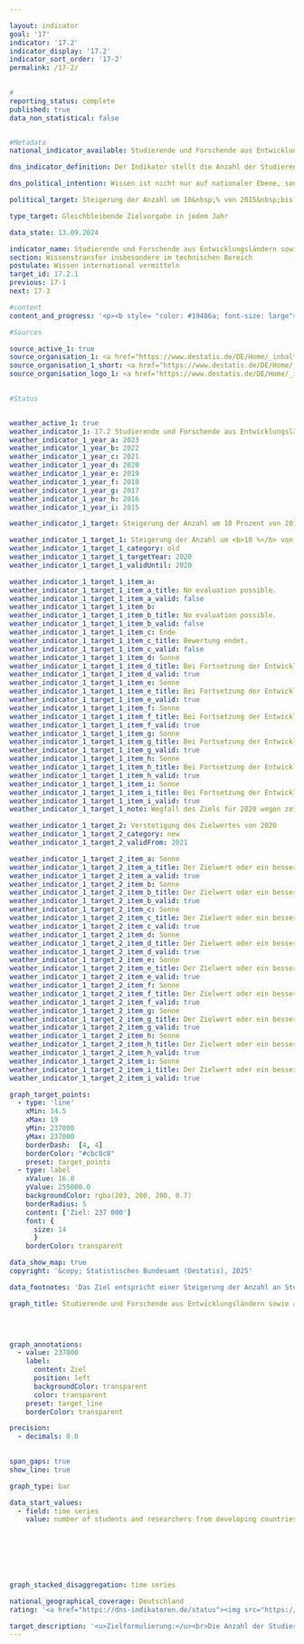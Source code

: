 ```yaml
---

layout: indicator        
goal: '17'        
indicator: '17.2'        
indicator_display: '17.2'        
indicator_sort_order: '17-2'        
permalink: /17-2/        
        

#
reporting_status: complete        
published: true        
data_non_statistical: false        


#Metadata        
national_indicator_available: Studierende und Forschende aus Entwicklungsländern sowie aus am wenigsten entwickelten Ländern        

dns_indicator_definition: Der Indikator stellt die Anzahl der Studierenden und Forschenden aus Entwicklungs- und Schwellenländern pro Jahr bzw. Semester dar. Die Anzahl der Studierenden und Forschenden aus den am wenigsten entwickelten Ländern (Least Developed Countries, LDCs) wird gesondert ausgewiesen.        

dns_political_intention: Wissen ist nicht nur auf nationaler Ebene, sondern auch im globalen Maßstab ein zentraler Treiber nachhaltiger Entwicklung. Die Stärkung des internationalen Wissensaustauschs durch Deutschland ist hierfür eine wichtige Maßnahme.        

political_target: Steigerung der Anzahl um 10&nbsp;% von 2015&nbsp;bis 2020, anschließend Verstetigung        

type_target: Gleichbleibende Zielvorgabe in jedem Jahr        

data_state: 13.09.2024        

indicator_name: Studierende und Forschende aus Entwicklungsländern sowie aus am wenigsten entwickelten Ländern        
section: Wissenstransfer insbesondere im technischen Bereich        
postulate: Wissen international vermitteln        
target_id: 17.2.1        
previous: 17-1        
next: 17-3        

#content         
content_and_progress: '<p><b style= "color: #19486a; font-size: large">17.2&nbsp;Studierende und Forschende aus Entwicklungsländern sowie aus am wenigsten entwickelten Ländern</b><br><br>Die Datengrundlage des Indikators bilden die Studierendenstatistik sowie die Statistik des Hochschulpersonals des Statistischen Bundesamtes. Beide basieren auf Vollerhebungen, die auf Verwaltungsdaten der Hochschulen beruhen. Der Indikator umfasst die Studierenden des jeweiligen Wintersemesters. Die Daten zu den Forschenden werden jeweils zum Stichtag 1. Dezember erhoben. Als Forschende gelten das haupt- und nebenberuflich tätige wissenschaftliche Personal an deutschen Hochschulen, studentische Hilfskräfte bleiben unberücksichtigt. Promotionsstudierende, die zugleich als wissenschaftliches Personal tätig sind, können im Indikator zu Doppelzählungen führen.<br><br>Im Jahr 2023&nbsp;betrug die Gesamtzahl der Studierenden und Forschenden aus Entwicklungs- und Schwellenländern an deutschen Hochschulen rund 349&nbsp;000. Dabei stellten die Studierenden mit einem Anteil von 91,3&nbsp;% den überwiegenden Teil des Indikators. Im Wintersemester 2023/24&nbsp;waren 318&nbsp;663&nbsp;Studierende aus Entwicklungs- und Schwellenländern an deutschen Hochschulen eingeschrieben. Dies entspricht einem Anteil von 11,1&nbsp;% an allen Immatrikulierten. Die meisten Studierenden aus Entwicklungs- und Schwellenländern kamen aus Indien (49&nbsp;483), China (42&nbsp;190) und der Türkei (35&nbsp;559).<br><br>Seit dem Wintersemester 2005/06&nbsp;(134&nbsp;462&nbsp;Studierende) ist die Anzahl der Studierenden aus Entwicklungs- und Schwellenländern kontinuierlich gestiegen&nbsp;–&nbsp;einzig im Wintersemester 2007/08&nbsp;wurde ein Rückgang verzeichnet. Im Vergleich zum Vorjahr (rund 307&nbsp;000&nbsp;Studierende im Wintersemester 2022/23) stieg die Anzahl im Wintersemester 2023/24&nbsp;um 3,8&nbsp;%. Unter den Studierenden befanden sich 19&nbsp;505&nbsp;aus den am wenigsten entwickelten Ländern (Least Developed Countries, LDCs), was einem Zuwachs von 6,5&nbsp;% gegenüber dem Vorjahressemester entspricht.<br><br>Insgesamt lag der Frauenanteil unter den Studierenden aus Entwicklungs- und Schwellenländern an deutschen Hochschulen bei 42,0&nbsp;%; Werden ausschließlich Studierende aus den LDCs betrachtet, so liegt er mit 31,2&nbsp;% deutlich niedriger. Das Geschlechterverhältnis bei Studierenden aus europäischen (54,3&nbsp;% weiblich) und amerikanischen (50,6&nbsp;% weiblich) Entwicklungs- und Schwellenländern ist annähernd ausgewogen. Unter den Studierenden aus afrikanischen Entwicklungs- und Schwellenländern sind hingegen lediglich 34,5&nbsp;% Frauen.<br><br>Im Jahr 2023&nbsp;gehörten rund 30&nbsp;000&nbsp;Forschende aus Entwicklungs- und Schwellenländern zum wissenschaftlichen Personal an deutschen Hochschulen. Dies entspricht einem Anteil von 7,1&nbsp;% am gesamten wissenschaftlichen Personal. Damit liegt der Anteil von Forschenden aus Entwicklungs- und Schwellenländern deutlich unter dem entsprechenden Anteil der Studierenden. Im Vergleich zum Vorjahr stieg die Anzahl um 7,8&nbsp;%, seit 2005&nbsp;hat sie sich vervierfacht. Aus den LDCs kamen 2023&nbsp;insgesamt 1&nbsp;190&nbsp;Forschende&nbsp;–&nbsp;das entspricht 0,3&nbsp;% des gesamten wissenschaftlichen Personals (Vorjahr: 1&nbsp;070).<br><br>Bei allen genannten Werten und Vergleichen mit Vorjahren ist zu beachten, dass Veränderungen auch auf eine veränderte Zuordnung von Ländern zu den Gruppen der LDCs beziehungsweise der Entwicklungs- und Schwellenländer zurückzuführen sein können. Das politisch festgelegte Ziel, die Anzahl der Studierenden und Forschenden aus Entwicklungs- und Schwellenländern gegenüber 2015&nbsp;(215&nbsp;000) um 10&nbsp;% zu erhöhen, wurde bereits im Jahr 2017&nbsp;erreicht. Seitdem wird auch die angestrebte Verstetigung dieser Anzahl erzielt.</p>'                

#Sources        

source_active_1: true
source_organisation_1: <a href="https://www.destatis.de/DE/Home/_inhalt.html" target="_blank">Statistisches Bundesamt</a>
source_organisation_1_short: <a href="https://www.destatis.de/DE/Home/_inhalt.html" target="_blank">Statistisches Bundesamt</a>
source_organisation_logo_1: <a href="https://www.destatis.de/DE/Home/_inhalt.html" target="_blank"><img src="https://dns-indikatoren.de/public/OrgImgDe/destatis.png" alt="Statistisches Bundesamt" title=" Klicken Sie hier um zur Homepage der Organisation Statistisches Bundesamt zu gelangen." style="height:60px; width:148px; border:transparent"/></a>
        

#Status        


weather_active_1: true
weather_indicator_1: 17.2 Studierende und Forschende aus Entwicklungsländern sowie aus am wenigsten entwickelten Ländern
weather_indicator_1_year_a: 2023
weather_indicator_1_year_b: 2022
weather_indicator_1_year_c: 2021
weather_indicator_1_year_d: 2020
weather_indicator_1_year_e: 2019
weather_indicator_1_year_f: 2018
weather_indicator_1_year_g: 2017
weather_indicator_1_year_h: 2016
weather_indicator_1_year_i: 2015

weather_indicator_1_target: Steigerung der Anzahl um 10 Prozent von 2015 bis 2020, anschließend Verstetigung

weather_indicator_1_target_1: Steigerung der Anzahl um <b>10 %</b> von 2015 bis 2020, anschließend Verstetigung
weather_indicator_1_target_1_category: old
weather_indicator_1_target_1_targetYear: 2020
weather_indicator_1_target_1_validUntil: 2020

weather_indicator_1_target_1_item_a: 
weather_indicator_1_target_1_item_a_title: No evaluation possible.
weather_indicator_1_target_1_item_a_valid: false
weather_indicator_1_target_1_item_b: 
weather_indicator_1_target_1_item_b_title: No evaluation possible.
weather_indicator_1_target_1_item_b_valid: false
weather_indicator_1_target_1_item_c: Ende
weather_indicator_1_target_1_item_c_title: Bewertung endet.
weather_indicator_1_target_1_item_c_valid: false
weather_indicator_1_target_1_item_d: Sonne
weather_indicator_1_target_1_item_d_title: Bei Fortsetzung der Entwicklung aus 2020 wäre der Zielwert erreicht oder um weniger als 5&nbsp;% der Differenz zwischen Zielwert und dem Wert aus 2020 verfehlt worden.
weather_indicator_1_target_1_item_d_valid: true
weather_indicator_1_target_1_item_e: Sonne
weather_indicator_1_target_1_item_e_title: Bei Fortsetzung der Entwicklung aus 2019 wäre der Zielwert erreicht oder um weniger als 5&nbsp;% der Differenz zwischen Zielwert und dem Wert aus 2019 verfehlt worden.
weather_indicator_1_target_1_item_e_valid: true
weather_indicator_1_target_1_item_f: Sonne
weather_indicator_1_target_1_item_f_title: Bei Fortsetzung der Entwicklung aus 2018 wäre der Zielwert erreicht oder um weniger als 5&nbsp;% der Differenz zwischen Zielwert und dem Wert aus 2018 verfehlt worden.
weather_indicator_1_target_1_item_f_valid: true
weather_indicator_1_target_1_item_g: Sonne
weather_indicator_1_target_1_item_g_title: Bei Fortsetzung der Entwicklung aus 2017 wäre der Zielwert erreicht oder um weniger als 5&nbsp;% der Differenz zwischen Zielwert und dem Wert aus 2017 verfehlt worden.
weather_indicator_1_target_1_item_g_valid: true
weather_indicator_1_target_1_item_h: Sonne
weather_indicator_1_target_1_item_h_title: Bei Fortsetzung der Entwicklung aus 2016 wäre der Zielwert erreicht oder um weniger als 5&nbsp;% der Differenz zwischen Zielwert und dem Wert aus 2016 verfehlt worden.
weather_indicator_1_target_1_item_h_valid: true
weather_indicator_1_target_1_item_i: Sonne
weather_indicator_1_target_1_item_i_title: Bei Fortsetzung der Entwicklung aus 2015 wäre der Zielwert erreicht oder um weniger als 5&nbsp;% der Differenz zwischen Zielwert und dem Wert aus 2015 verfehlt worden.
weather_indicator_1_target_1_item_i_valid: true
weather_indicator_1_target_1_note: Wegfall des Ziels für 2020 wegen zeitlichen Ablaufs.

weather_indicator_1_target_2: Verstetigung des Zielwertes von 2020
weather_indicator_1_target_2_category: new
weather_indicator_1_target_2_validFrom: 2021

weather_indicator_1_target_2_item_a: Sonne
weather_indicator_1_target_2_item_a_title: Der Zielwert oder ein besserer Wert wurde in 2023 erreicht und die durchschnittliche Veränderung deutete nicht in Richtung einer Verschlechterung.
weather_indicator_1_target_2_item_a_valid: true
weather_indicator_1_target_2_item_b: Sonne
weather_indicator_1_target_2_item_b_title: Der Zielwert oder ein besserer Wert wurde in 2022 erreicht und die durchschnittliche Veränderung deutete nicht in Richtung einer Verschlechterung.
weather_indicator_1_target_2_item_b_valid: true
weather_indicator_1_target_2_item_c: Sonne
weather_indicator_1_target_2_item_c_title: Der Zielwert oder ein besserer Wert wurde in 2021 erreicht und die durchschnittliche Veränderung deutete nicht in Richtung einer Verschlechterung.
weather_indicator_1_target_2_item_c_valid: true
weather_indicator_1_target_2_item_d: Sonne
weather_indicator_1_target_2_item_d_title: Der Zielwert oder ein besserer Wert wurde in 2020 erreicht und die durchschnittliche Veränderung deutete nicht in Richtung einer Verschlechterung.
weather_indicator_1_target_2_item_d_valid: true
weather_indicator_1_target_2_item_e: Sonne
weather_indicator_1_target_2_item_e_title: Der Zielwert oder ein besserer Wert wurde in 2019 erreicht und die durchschnittliche Veränderung deutete nicht in Richtung einer Verschlechterung.
weather_indicator_1_target_2_item_e_valid: true
weather_indicator_1_target_2_item_f: Sonne
weather_indicator_1_target_2_item_f_title: Der Zielwert oder ein besserer Wert wurde in 2018 erreicht und die durchschnittliche Veränderung deutete nicht in Richtung einer Verschlechterung.
weather_indicator_1_target_2_item_f_valid: true
weather_indicator_1_target_2_item_g: Sonne
weather_indicator_1_target_2_item_g_title: Der Zielwert oder ein besserer Wert wurde in 2017 erreicht und die durchschnittliche Veränderung deutete nicht in Richtung einer Verschlechterung.
weather_indicator_1_target_2_item_g_valid: true
weather_indicator_1_target_2_item_h: Sonne
weather_indicator_1_target_2_item_h_title: Der Zielwert oder ein besserer Wert wurde in 2016 erreicht und die durchschnittliche Veränderung deutete nicht in Richtung einer Verschlechterung.
weather_indicator_1_target_2_item_h_valid: true
weather_indicator_1_target_2_item_i: Sonne
weather_indicator_1_target_2_item_i_title: Der Zielwert oder ein besserer Wert wurde in 2015 erreicht und die durchschnittliche Veränderung deutete nicht in Richtung einer Verschlechterung.
weather_indicator_1_target_2_item_i_valid: true        

graph_target_points:
  - type: 'line'
    xMin: 14.5
    xMax: 19
    yMin: 237000
    yMax: 237000
    borderDash:  [4, 4]
    borderColor: "#cbc8c8"
    preset: target_points
  - type: label
    xValue: 16.0
    yValue: 255000.0
    backgroundColor: rgba(203, 200, 200, 0.7)
    borderRadius: 5
    content: ['Ziel: 237 000']
    font: {
      size: 14
      }
    borderColor: transparent        

data_show_map: true        
copyright: '&copy; Statistisches Bundesamt (Destatis), 2025'        

data_footnotes: 'Das Ziel entspricht einer Steigerung der Anzahl an Studierenden und Forschenden um 10 % gegenüber 2015 in 2020.<br>• Die Daten basieren auf einer Sonderauswertung und sind nicht öffentlich zugänglich.<br>• LDC: Least Developed Countries (am wenigsten entwickelte Länder).'        

graph_title: Studierende und Forschende aus Entwicklungsländern sowie aus am wenigsten entwickelten Ländern        

        


graph_annotations:
  - value: 237000
    label:
      content: Ziel
      position: left
      backgroundColor: transparent
      color: transparent
    preset: target_line
    borderColor: transparent        

precision: 
  - decimals: 0.0
            

span_gaps: true        
show_line: true        

graph_type: bar                

data_start_values: 
  - field: time series
    value: number of students and researchers from developing countries and least developed countries        

        

        

        

graph_stacked_disaggregation: time series                

national_geographical_coverage: Deutschland                
rating: '<a href="https://dns-indikatoren.de/status"><img src="https://sdg-indikatoren.de/public/Wettersymbole/Sonne.png" title="Der Zielwert oder ein besserer Wert wurde in 2023 erreicht und die durchschnittliche Veränderung deutete nicht in Richtung einer Verschlechterung." alt="Wettersymbol Sonne"/></a>'        

target_description: '<u>Zielformulierung:</u><br>Die Anzahl der Studierenden und Forschenden aus Entwicklungsländern sowie aus am wenigsten entwickelten Ländern soll jedes Jahr mindestens 237&nbsp;000&nbsp;betragen.<br><br><u>Bewertung:</u><br>Ausgehend von der Zielformulierung entspricht die Steigerung der Anzahl um 10&nbsp;% des Wertes von 2015&nbsp;einer Gesamtzahl von 237&nbsp;000&nbsp;Studierenden und Forschenden, die seit 2020&nbsp;jedes Jahr zu halten ist. Der politisch festgelegte Zielwert wurde 2023&nbsp;erreicht und die durchschnittliche Entwicklung der letzten sechs Jahre deutet in die gewünschte Richtung. Der Indikator 17.2&nbsp;wird daher für das Jahr 2023&nbsp;mit <b>Sonne</b> bewertet.<br><br><u>Datenstand zum Zeitpunkt der Bewertung:</u><br>13.09.2024'        
---
```


